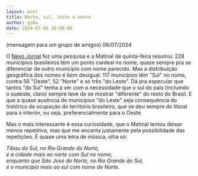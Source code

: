 ```yaml
---
layout: post
title: Norte, sul, leste e oeste
author: giba
date: 2024-07-06 16:00:00
---
```

(mensagem para um grupo de amigos) 06/07/2024

O [Nexo Jornal](https://www.nexojornal.com.br/grafico/2024/06/27/grafico-municipios-com-norte-sul-leste-e-oeste-em-seus-nomes) fez uma pesquisa e a Matinal de quinta-feira resumiu: 228 municípios brasileiros têm um ponto cardeal no nome, quase sempre pra se diferenciar de outro município com nome parecido. Mas a distribuição geográfica dos nomes é bem desigual: 117 municípios têm "Sul" no nome, contra 56 "Oeste", 52 "Norte" e só três "do Leste". Dá pra especular que tantos "do Sul" tenha a ver com a necessidade que o sul do país (incluindo o sudeste, claro) sempre teve de se mostrar "diferente" do resto do Brasil. E que a quase ausência de municípios "do Leste" seja consequência do histórico da ocupação do território brasileiro, que se deu sempre do litoral para o interior, ou seja, preferencialmente para o Oeste.

Mas o mais interessante é essa curiosidade, que o Matinal tentou deixar menos repetitiva, mas que me encanta justamente pela possibilidade das repetições. É quase uma letra de música, olha só:

*Tibau do Sul, no Rio Grande do Norte,*\
*é a cidade mais ao norte com Sul no nome,*\
*enquanto que São José do Norte, no Rio Grande do Sul,*\
*é o município mais ao sul com nome de Norte.*
